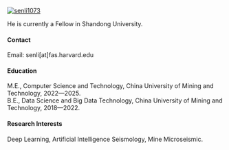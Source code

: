 

[![senli1073](https://img.shields.io/badge/senli1073-github-blue?logo=github)](https://github.com/senli1073)

He is currently a Fellow in Shandong University.

#### Contact

Email: senli[at]fas.harvard.edu

#### Education
M.E., Computer Science and Technology, China University of Mining and Technology, 2022—2025.\
B.E., Data Science and Big Data Technology, China University of Mining and Technology, 2018—2022.

#### Research Interests
Deep Learning, Artificial Intelligence Seismology, Mine Microseismic.


